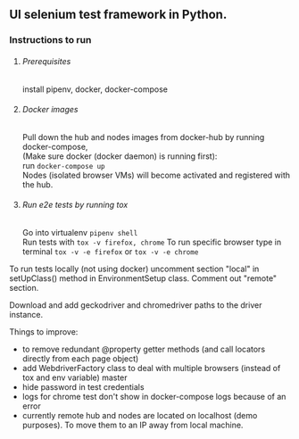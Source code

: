 ## UI selenium test framework in Python.

### Instructions to run

1. ###### Prerequisites
    
    install pipenv, docker, docker-compose

2. ###### Docker images
    Pull down the hub and nodes images from docker-hub by running docker-compose,  
    (Make sure docker (docker daemon) is running first):  
    run `docker-compose up`  
    Nodes (isolated browser VMs) will become activated and registered with the hub.

3. ###### Run e2e tests by running tox
    
    Go into virtualenv `pipenv shell`    
    Run tests with `tox -v firefox, chrome`
    To run specific browser type in terminal `tox -v -e firefox` or `tox -v -e chrome`
    
To run tests locally (not using docker) uncomment section "local" in setUpClass() 
method in EnvironmentSetup class. Comment out "remote" section.

Download and add geckodriver and chromedriver paths to the driver instance. 


Things to improve:
- to remove redundant @property getter methods (and call locators directly from each page object)
- add WebdriverFactory class to deal with multiple browsers (instead of tox and env variable)
 master
- hide password in test credentials
- logs for chrome test don't show in docker-compose logs because of an error
- currently remote hub and nodes are located on localhost (demo purposes). 
To move them to an IP away from local machine. 

